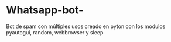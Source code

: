 # Whatsapp-bot-
Bot de spam con múltiples usos 
creado en pyton con los modulos 
pyautogui, random, webbrowser y sleep 
